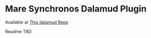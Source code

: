 # Mare Synchronos Dalamud Plugin

Available at [This dalamud Repo](https://discord.com/channels/984437330972655656/984485406252867665/993180876286468106)

Readme TBD

